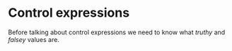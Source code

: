 # Control expressions

Before talking about control expressions we need to know what *truthy* and *falsey* values are.
